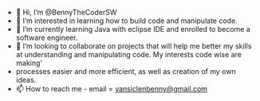 - 👋 Hi, I’m @BennyTheCoderSW
- 👀 I’m interested in learning how to build code and manipulate code. 
- 🌱 I’m currently learning Java with eclipse IDE and enrolled to become a software engineer. 
- 💞️ I’m looking to collaborate on projects that will help me better my skills at understanding and manipulating code. My interests code wise are making'
- processes easier and more efficient, as well as creation of my own ideas. 
- 📫 How to reach me - email = vansiclenbenny@gmail.com

<!---
VanThaMan180/VanThaMan180 is a ✨ special ✨ repository because its `README.md` (this file) appears on your GitHub profile.
You can click the Preview link to take a look at your changes.
--->
